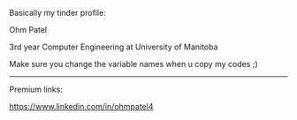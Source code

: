 Basically my tinder profile:

  Ohm Patel

  3rd year Computer Engineering at University of Manitoba

  Make sure you change the variable names when u copy my codes ;)

---

Premium links:

https://www.linkedin.com/in/ohmpatel4
